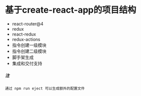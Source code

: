 # 基于create-react-app的项目结构

- react-router@4
- redux
- react-redux
- redux-actions
- 指令创建一级模块
- 指令创建二级模块
- 脚手架生成
- 集成和交付支持

##### 注

    通过 npm run eject 可以生成额外的配置文件